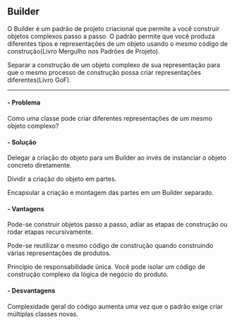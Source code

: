 
## Builder

O Builder é um padrão de projeto criacional que permite a você construir objetos complexos passo a passo. O padrão permite que você produza diferentes tipos e representações de um objeto usando o mesmo código de construção(Livro Mergulho nos Padrões de Projeto).


Separar a construção de um objeto complexo de sua representação para que o mesmo processo de construção
possa criar representações diferentes(Livro GoF).

---
#### - Problema

Como uma classe pode criar diferentes representações de um mesmo objeto complexo?

#### - Solução

Delegar a criação do objeto para um Builder ao invés de instanciar o objeto concreto diretamente. 

Dividir a criação do objeto em partes. 

Encapsular a criação e montagem das partes em um Builder separado.

#### - Vantagens

Pode-se construir objetos passo a passo, adiar as etapas de construção ou rodar etapas recursivamente.

Pode-se reutilizar o mesmo código de construção quando construindo várias representações de produtos.

Princípio de responsabilidade única. Você pode isolar um código de construção complexo da lógica de negócio do produto.

#### - Desvantagens

Complexidade geral do código aumenta uma vez que o padrão exige criar múltiplas classes novas.
